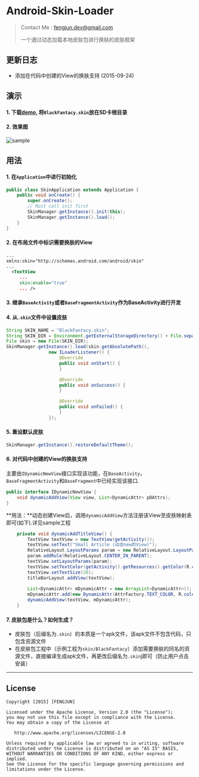 # Android-Skin-Loader 

> Contact Me : fengjun.dev@gmail.com
>
> 一个通过动态加载本地皮肤包进行换肤的皮肤框架

## 更新日志
- 添加在代码中创建的View的换肤支持 (2015-09-24)


## 演示
#### 1. 下载[demo](https://github.com/fengjundev/Android-Skin-Loader/tree/master/apk), 将`BlackFantacy.skin`放在SD卡根目录
#### 2. 效果图
![sample](https://raw.githubusercontent.com/fengjundev/Android-Skin-Loader/master/sample/image/screenshot.png)


## 用法

#### 1. 在`Application`中进行初始化
```java
public class SkinApplication extends Application {
	public void onCreate() {
		super.onCreate();
		// Must call init first 
		SkinManager.getInstance().init(this);
		SkinManager.getInstance().load();
	}
}
```

#### 2. 在布局文件中标识需要换肤的View

```xml
...
xmlns:skin="http://schemas.android.com/android/skin"
...
  <TextView
     ...
     skin:enable="true" 
     ... />
```

#### 3. 继承`BaseActivity`或者`BaseFragmentActivity`作为BaseActivity进行开发
  
  
#### 4. 从`.skin`文件中设置皮肤
```java
String SKIN_NAME = "BlackFantacy.skin";
String SKIN_DIR = Environment.getExternalStorageDirectory() + File.separator + SKIN_NAME;
File skin = new File(SKIN_DIR);
SkinManager.getInstance().load(skin.getAbsolutePath(),
				new ILoaderListener() {
					@Override
					public void onStart() {
					}

					@Override
					public void onSuccess() {
					}

					@Override
					public void onFailed() {
					}
				});
```

#### 5. 重设默认皮肤
```java
SkinManager.getInstance().restoreDefaultTheme();
```

#### 6. 对代码中创建的View的换肤支持
主要由`IDynamicNewView`接口实现该功能，在`BaseActivity`，`BaseFragmentActivity`和`BaseFragment`中已经实现该接口.

```java
public interface IDynamicNewView {
	void dynamicAddView(View view, List<DynamicAttr> pDAttrs);
}
```
**用法：**动态创建View后，调用`dynamicAddView`方法注册该View至皮肤映射表即可(如下).详见sample工程

```java
	private void dynamicAddTitleView() {
		TextView textView = new TextView(getActivity());
		textView.setText("Small Article (动态new的View)");
		RelativeLayout.LayoutParams param = new RelativeLayout.LayoutParams(LayoutParams.WRAP_CONTENT, LayoutParams.WRAP_CONTENT);
		param.addRule(RelativeLayout.CENTER_IN_PARENT);
		textView.setLayoutParams(param);
		textView.setTextColor(getActivity().getResources().getColor(R.color.color_title_bar_text));
		textView.setTextSize(20);
		titleBarLayout.addView(textView);
		
		List<DynamicAttr> mDynamicAttr = new ArrayList<DynamicAttr>();
		mDynamicAttr.add(new DynamicAttr(AttrFactory.TEXT_COLOR, R.color.color_title_bar_text));
		dynamicAddView(textView, mDynamicAttr);
	}
```



#### 7. 皮肤包是什么？如何生成？
- 皮肤包（后缀名为`.skin`）的本质是一个apk文件，该apk文件不包含代码，只包含资源文件
- 在皮肤包工程中（示例工程为`skin/BlackFantacy`）添加需要换肤的同名的资源文件，直接编译生成apk文件，再更改后缀名为`.skin`j即可（防止用户点击安装）


---


## License

    Copyright [2015] [FENGJUN]

    Licensed under the Apache License, Version 2.0 (the "License");
    you may not use this file except in compliance with the License.
    You may obtain a copy of the License at

       http://www.apache.org/licenses/LICENSE-2.0

    Unless required by applicable law or agreed to in writing, software
    distributed under the License is distributed on an "AS IS" BASIS,
    WITHOUT WARRANTIES OR CONDITIONS OF ANY KIND, either express or implied.
    See the License for the specific language governing permissions and
    limitations under the License.


